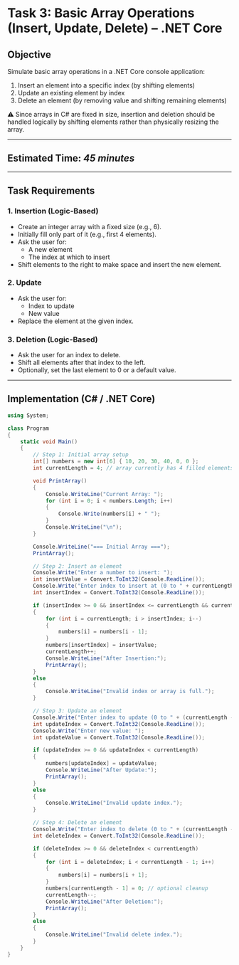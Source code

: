 # Task 3: Basic Array Operations (Insert, Update, Delete) – .NET Core

## Objective
Simulate basic array operations in a .NET Core console application:
1. Insert an element into a specific index (by shifting elements)  
2. Update an existing element by index  
3. Delete an element (by removing value and shifting remaining elements)  

⚠ Since arrays in C# are fixed in size, insertion and deletion should be handled logically by shifting elements rather than physically resizing the array.

---

## Estimated Time: *45 minutes*

---

## Task Requirements

### 1️. Insertion (Logic-Based)
- Create an integer array with a fixed size (e.g., 6).
- Initially fill only part of it (e.g., first 4 elements).
- Ask the user for:
  - A new element
  - The index at which to insert
- Shift elements to the right to make space and insert the new element.

### 2️. Update
- Ask the user for:
  - Index to update
  - New value
- Replace the element at the given index.

### 3️. Deletion (Logic-Based)
- Ask the user for an index to delete.
- Shift all elements after that index to the left.
- Optionally, set the last element to 0 or a default value.

---

## Implementation (C# / .NET Core)

```csharp
using System;

class Program
{
    static void Main()
    {
        // Step 1: Initial array setup
        int[] numbers = new int[6] { 10, 20, 30, 40, 0, 0 };
        int currentLength = 4; // array currently has 4 filled elements

        void PrintArray()
        {
            Console.WriteLine("Current Array: ");
            for (int i = 0; i < numbers.Length; i++)
            {
                Console.Write(numbers[i] + " ");
            }
            Console.WriteLine("\n");
        }

        Console.WriteLine("=== Initial Array ===");
        PrintArray();

        // Step 2: Insert an element
        Console.Write("Enter a number to insert: ");
        int insertValue = Convert.ToInt32(Console.ReadLine());
        Console.Write("Enter index to insert at (0 to " + currentLength + "): ");
        int insertIndex = Convert.ToInt32(Console.ReadLine());

        if (insertIndex >= 0 && insertIndex <= currentLength && currentLength < numbers.Length)
        {
            for (int i = currentLength; i > insertIndex; i--)
            {
                numbers[i] = numbers[i - 1];
            }
            numbers[insertIndex] = insertValue;
            currentLength++;
            Console.WriteLine("After Insertion:");
            PrintArray();
        }
        else
        {
            Console.WriteLine("Invalid index or array is full.");
        }

        // Step 3: Update an element
        Console.Write("Enter index to update (0 to " + (currentLength - 1) + "): ");
        int updateIndex = Convert.ToInt32(Console.ReadLine());
        Console.Write("Enter new value: ");
        int updateValue = Convert.ToInt32(Console.ReadLine());

        if (updateIndex >= 0 && updateIndex < currentLength)
        {
            numbers[updateIndex] = updateValue;
            Console.WriteLine("After Update:");
            PrintArray();
        }
        else
        {
            Console.WriteLine("Invalid update index.");
        }

        // Step 4: Delete an element
        Console.Write("Enter index to delete (0 to " + (currentLength - 1) + "): ");
        int deleteIndex = Convert.ToInt32(Console.ReadLine());

        if (deleteIndex >= 0 && deleteIndex < currentLength)
        {
            for (int i = deleteIndex; i < currentLength - 1; i++)
            {
                numbers[i] = numbers[i + 1];
            }
            numbers[currentLength - 1] = 0; // optional cleanup
            currentLength--;
            Console.WriteLine("After Deletion:");
            PrintArray();
        }
        else
        {
            Console.WriteLine("Invalid delete index.");
        }
    }
}
